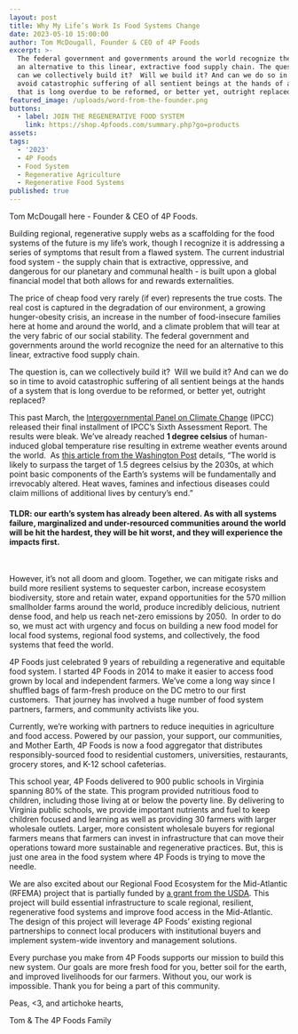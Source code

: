 ```yaml
---
layout: post
title: Why My Life’s Work Is Food Systems Change
date: 2023-05-10 15:00:00
author: Tom McDougall, Founder & CEO of 4P Foods
excerpt: >-
  The federal government and governments around the world recognize the need for
  an alternative to this linear, extractive food supply chain. The question is,
  can we collectively build it?  Will we build it? And can we do so in time to
  avoid catastrophic suffering of all sentient beings at the hands of a system
  that is long overdue to be reformed, or better yet, outright replaced?
featured_image: /uploads/word-from-the-founder.png
buttons:
  - label: JOIN THE REGENERATIVE FOOD SYSTEM
    link: https://shop.4pfoods.com/summary.php?go=products
assets:
tags:
  - '2023'
  - 4P Foods
  - Food System
  - Regenerative Agriculture
  - Regenerative Food Systems
published: true
---
```

<div class="editable"><p>Tom McDougall here - Founder &amp; CEO of 4P Foods.</p><p>Building regional, regenerative supply webs as a scaffolding for the food systems of the future is my life’s work, though I recognize it is addressing a series of symptoms that result from a flawed system. The current industrial food system - the supply chain that is extractive, oppressive, and dangerous for our planetary and communal health - is built upon a global financial model that both allows for and rewards externalities.</p><p>The price of cheap food very rarely (if ever) represents the true costs. The real cost is captured in the degradation of our environment, a growing hunger-obesity crisis, an increase in the number of food-insecure families here at home and around the world, and a climate problem that will tear at the very fabric of our social stability. The federal government and governments around the world recognize the need for an alternative to this linear, extractive food supply chain.</p><p>The question is, can we collectively build it?&nbsp; Will we build it? And can we do so in time to avoid catastrophic suffering of all sentient beings at the hands of a system that is long overdue to be reformed, or better yet, outright replaced?&nbsp;&nbsp;</p><p>This past March, the <a href="https://www.ipcc.ch/ar6-syr/">Intergovernmental Panel on Climate Change</a> (IPCC) released their final installment of IPCC’s Sixth Assessment Report. The results were bleak. We’ve already reached <strong>1 degree celsius</strong> of human-induced global temperature rise resulting in extreme weather events around the world.&nbsp; As <a href="https://www.washingtonpost.com/climate-environment/2023/03/20/climate-change-ipcc-report-15/">this article from the Washington Post</a> details, “The world is likely to surpass the target of 1.5 degrees celsius by the 2030s, at which point basic components of the Earth’s systems will be fundamentally and irrevocably altered. Heat waves, famines and infectious diseases could claim millions of additional lives by century’s end.”</p><h4><strong>TLDR: our earth’s system has already been altered. As with all systems failure, marginalized and under-resourced communities around the world will be hit the hardest, they will be hit worst, and they will experience the impacts first.</strong></h4><p> </p><p>However, it’s not all doom and gloom. Together, we can mitigate risks and build more resilient systems to sequester carbon, increase ecosystem biodiversity, store and retain water, expand opportunities for the 570 million smallholder farms around the world, produce incredibly delicious, nutrient dense food, and help us reach net-zero emissions by 2050.&nbsp; In order to do so, we must act with urgency and focus on building a new food model for local food systems, regional food systems, and collectively, the food systems that feed the world.</p><p>4P Foods just celebrated 9 years of rebuilding a regenerative and equitable food system. I started 4P Foods in 2014 to make it easier to access food grown by local and independent farmers. We’ve come a long way since I shuffled bags of farm-fresh produce on the DC metro to our first customers.&nbsp; That journey has involved a huge number of food system partners, farmers, and community activists like you.</p><p>Currently, we’re working with partners to reduce inequities in agriculture and food access. Powered by our passion, your support, our communities, and Mother Earth, 4P Foods is now a food aggregator that distributes responsibly-sourced food to residential customers, universities, restaurants, grocery stores, and K-12 school cafeterias.</p><p>This school year, 4P Foods delivered to 900 public schools in Virginia spanning 80% of the state. This program provided nutritious food to children, including those living at or below the poverty line. By delivering to Virginia public schools, we provide important nutrients and fuel to keep children focused and learning as well as providing 30 farmers with larger wholesale outlets. Larger, more consistent wholesale buyers for regional farmers means that farmers can invest in infrastructure that can move their operations toward more sustainable and regenerative practices. But, this is just one area in the food system where 4P Foods is trying to move the needle.</p><p>We are also excited about our Regional Food Ecosystem for the Mid-Atlantic (RFEMA) project that is partially funded by <a href="https://4pfoods.com/posts/4p-foods-awarded-1-6-million-usda-grant-to-improve-the-mid-atlantic-regional-food-ecosystem/">a grant from the USDA</a>. This project will build essential infrastructure to scale regional, resilient, regenerative food systems and improve food access in the Mid-Atlantic. The design of this project will leverage 4P Foods’ existing regional partnerships to connect local producers with institutional buyers and implement system-wide inventory and management solutions.</p><p>Every purchase you make from 4P Foods supports our mission to build this new system. Our goals are more fresh food for you, better soil for the earth, and improved livelihoods for our farmers. Without you, our work is impossible. Thank you for being a part of this community.</p><p>Peas, &lt;3, and artichoke hearts,</p><p>Tom &amp; The 4P Foods Family</p></div>